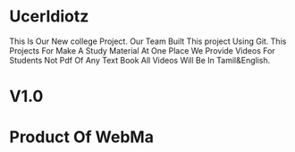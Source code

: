 # UcerIdiotz
This Is Our New college Project. Our Team Built This project Using Git. This Projects For Make A Study Material At One Place We Provide Videos For Students Not Pdf Of Any Text Book All Videos Will Be In Tamil&amp;English.
# V1.0
# Product Of WebMa
